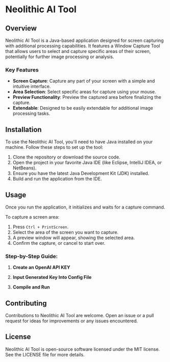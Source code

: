 # Neolithic AI Tool

## Overview
Neolithic AI Tool is a Java-based application designed for screen capturing with additional processing capabilities. It features a Window Capture Tool that allows users to select and capture specific areas of their screen, potentially for further image processing or analysis.

### Key Features
- **Screen Capture**: Capture any part of your screen with a simple and intuitive interface.
- **Area Selection**: Select specific areas for capture using your mouse.
- **Preview Functionality**: Preview the captured area before finalizing the capture.
- **Extendable**: Designed to be easily extendable for additional image processing tasks.

## Installation
To use the Neolithic AI Tool, you'll need to have Java installed on your machine. Follow these steps to set up the tool:

1. Clone the repository or download the source code.
2. Open the project in your favorite Java IDE (like Eclipse, IntelliJ IDEA, or NetBeans).
3. Ensure you have the latest Java Development Kit (JDK) installed.
4. Build and run the application from the IDE.

## Usage
Once you run the application, it initializes and waits for a capture command. 

To capture a screen area:
1. Press `Ctrl + PrintScreen`.
2. Select the area of the screen you want to capture.
3. A preview window will appear, showing the selected area.
4. Confirm the capture, or cancel to start over.


### Step-by-Step Guide:
1. **Create an OpenAI API KEY**

2. **Input Generated Key Into Config File**

3. **Compile and Run**

## Contributing
Contributions to Neolithic AI Tool are welcome. Open an issue or a pull request for ideas for improvements or any issues encountered.

## License
Neolithic AI Tool is open-source software licensed under the MIT license. See the LICENSE file for more details.
